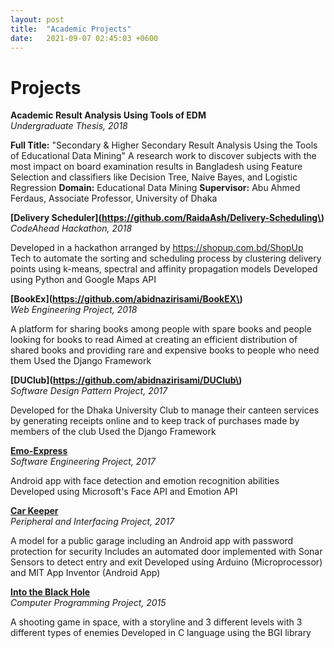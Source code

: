 ```yaml
---
layout: post
title:  "Academic Projects"
date:   2021-09-07 02:45:03 +0600
---
```

<h1>Projects</h1>



**Academic Result Analysis Using Tools of EDM**  
*Undergraduate Thesis, 2018*

**Full Title:** "Secondary \& Higher Secondary Result Analysis Using the Tools of Educational Data Mining"
A research work to discover subjects with the most impact on board examination results in Bangladesh using Feature Selection and classifiers like Decision Tree, Naive Bayes, and Logistic Regression
**Domain:** Educational Data Mining
**Supervisor:** Abu Ahmed Ferdaus, Associate Professor, University of Dhaka

**[Delivery Scheduler](https://github.com/RaidaAsh/Delivery-Scheduling\)**  
*CodeAhead Hackathon, 2018*

Developed in a hackathon arranged by https://shopup.com.bd/ShopUp Tech to automate the sorting and scheduling process by clustering delivery points using k-means, spectral and affinity propagation models
Developed using Python and Google Maps API

**[BookEx](https://github.com/abidnazirisami/BookEX\)**  
*Web Engineering Project, 2018*

A platform for sharing books among people with spare books and people looking for books to read
Aimed at creating an efficient distribution of shared books and providing rare and expensive books to people who need them
Used the Django Framework

**[DUClub](https://github.com/abidnazirisami/DUClub\)**  
*Software Design Pattern Project, 2017*

Developed for the Dhaka University Club to manage their canteen services by generating receipts online and to keep track of purchases made by members of the club
Used the Django Framework

**[Emo-Express](https://github.com/abidnazirisami/Emo-Express\b)**  
*Software Engineering Project, 2017*

Android app with face detection and emotion recognition abilities
Developed using Microsoft's Face API and Emotion API

**[Car Keeper](https://github.com/abidnazirisami/Car-Keeper\b)**  
*Peripheral and Interfacing Project, 2017*

A model for a public garage including an Android app with password protection for security
Includes an automated door implemented with Sonar Sensors to detect entry and exit
Developed using Arduino (Microprocessor) and MIT App Inventor (Android App)

**[Into the Black Hole](https://github.com/abidnazirisami/Into-the-Black-Hole\b)**  
*Computer Programming Project, 2015*

A shooting game in space, with a storyline and 3 different levels with 3 different types of enemies
Developed in C language using the BGI library